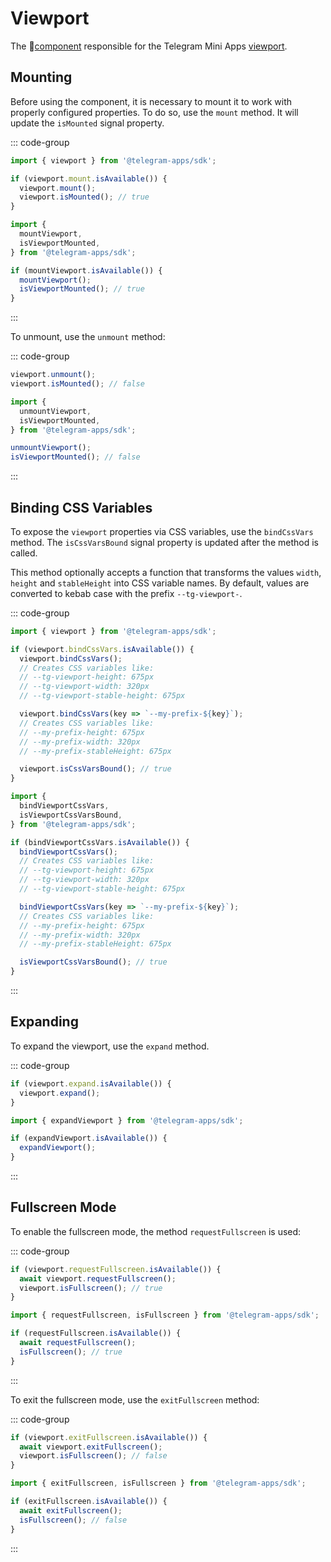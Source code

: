 # Viewport

The 💠[component](../scopes.md) responsible for the Telegram Mini
Apps [viewport](../../../../platform/viewport.md).

## Mounting

Before using the component, it is necessary to mount it to work with properly configured properties.
To do so, use the `mount` method. It will update the `isMounted` signal property.

::: code-group

```ts [Variable]
import { viewport } from '@telegram-apps/sdk';

if (viewport.mount.isAvailable()) {
  viewport.mount();
  viewport.isMounted(); // true
}
```

```ts [Functions]
import {
  mountViewport,
  isViewportMounted,
} from '@telegram-apps/sdk';

if (mountViewport.isAvailable()) {
  mountViewport();
  isViewportMounted(); // true
}
```

:::

To unmount, use the `unmount` method:

::: code-group

```ts [Variable]
viewport.unmount();
viewport.isMounted(); // false
```

```ts [Functions]
import {
  unmountViewport,
  isViewportMounted,
} from '@telegram-apps/sdk';

unmountViewport();
isViewportMounted(); // false
```

:::

## Binding CSS Variables

To expose the `viewport` properties via CSS variables, use the `bindCssVars` method.
The `isCssVarsBound` signal property is updated after the method is called.

This method optionally accepts a function that transforms the values `width`, `height`
and `stableHeight` into CSS variable names. By default, values are converted to kebab case with the
prefix `--tg-viewport-`.

::: code-group

```ts [Variable]
import { viewport } from '@telegram-apps/sdk';

if (viewport.bindCssVars.isAvailable()) {
  viewport.bindCssVars();
  // Creates CSS variables like:
  // --tg-viewport-height: 675px
  // --tg-viewport-width: 320px
  // --tg-viewport-stable-height: 675px

  viewport.bindCssVars(key => `--my-prefix-${key}`);
  // Creates CSS variables like:
  // --my-prefix-height: 675px
  // --my-prefix-width: 320px
  // --my-prefix-stableHeight: 675px

  viewport.isCssVarsBound(); // true
}
```

```ts [Functions]
import {
  bindViewportCssVars,
  isViewportCssVarsBound,
} from '@telegram-apps/sdk';

if (bindViewportCssVars.isAvailable()) {
  bindViewportCssVars();
  // Creates CSS variables like:
  // --tg-viewport-height: 675px
  // --tg-viewport-width: 320px
  // --tg-viewport-stable-height: 675px

  bindViewportCssVars(key => `--my-prefix-${key}`);
  // Creates CSS variables like:
  // --my-prefix-height: 675px
  // --my-prefix-width: 320px
  // --my-prefix-stableHeight: 675px

  isViewportCssVarsBound(); // true
}
```

:::

## Expanding

To expand the viewport, use the `expand` method.

::: code-group

```ts [Variable]
if (viewport.expand.isAvailable()) {
  viewport.expand();
}
```

```ts [Functions]
import { expandViewport } from '@telegram-apps/sdk';

if (expandViewport.isAvailable()) {
  expandViewport();
}
```

:::

## Fullscreen Mode

To enable the fullscreen mode, the method `requestFullscreen` is used:

::: code-group

```ts [Variable]
if (viewport.requestFullscreen.isAvailable()) {
  await viewport.requestFullscreen();
  viewport.isFullscreen(); // true
}
```

```ts [Functions]
import { requestFullscreen, isFullscreen } from '@telegram-apps/sdk';

if (requestFullscreen.isAvailable()) {
  await requestFullscreen();
  isFullscreen(); // true
}
```

:::

To exit the fullscreen mode, use the `exitFullscreen` method:

::: code-group

```ts [Variable]
if (viewport.exitFullscreen.isAvailable()) {
  await viewport.exitFullscreen();
  viewport.isFullscreen(); // false
}
```

```ts [Functions]
import { exitFullscreen, isFullscreen } from '@telegram-apps/sdk';

if (exitFullscreen.isAvailable()) {
  await exitFullscreen();
  isFullscreen(); // false
}
```

:::